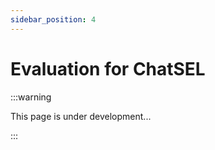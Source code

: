 ```yaml
---
sidebar_position: 4
---
```


# Evaluation for ChatSEL

:::warning

This page is under development...

:::